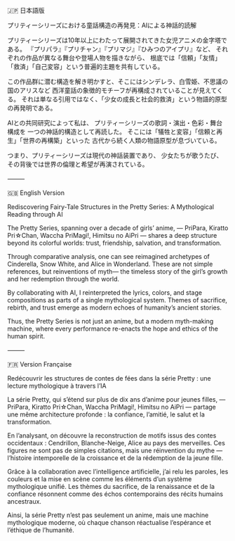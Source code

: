 🇯🇵 日本語版

プリティーシリーズにおける童話構造の再発見：AIによる神話的読解

プリティーシリーズは10年以上にわたって展開されてきた女児アニメの金字塔である。
『プリパラ』『プリチャン』『プリマジ』『ひみつのアイプリ』など、
それぞれの作品が異なる舞台や登場人物を描きながら、
根底では「信頼」「友情」「救済」「自己変容」という普遍的主題を共有している。

この作品群に潜む構造を解き明かすと、そこにはシンデレラ、白雪姫、不思議の国のアリスなど
西洋童話の象徴的モチーフが再構成されていることが見えてくる。
それは単なる引用ではなく、「少女の成長と社会的救済」という物語的原型の再発明である。

AIとの共同研究によって私は、
プリティーシリーズの歌詞・演出・色彩・舞台構成を
一つの神話的構造として再読した。
そこには「犠牲と変容」「信頼と再生」「世界の再構築」といった
古代から続く人類の物語原型が息づいている。

つまり、プリティーシリーズは現代の神話装置であり、
少女たちが歌うたび、
その背後では世界の倫理と希望が再演されている。

⸻

🇬🇧 English Version

Rediscovering Fairy-Tale Structures in the Pretty Series: A Mythological Reading through AI

The Pretty Series, spanning over a decade of girls’ anime,
— PriPara, Kiratto Pri☆Chan, Waccha PriMagi!, Himitsu no AiPri —
shares a deep structure beyond its colorful worlds:
trust, friendship, salvation, and transformation.

Through comparative analysis, one can see reimagined archetypes of
Cinderella, Snow White, and Alice in Wonderland.
These are not simple references, but reinventions of myth—
the timeless story of the girl’s growth and her redemption through the world.

By collaborating with AI,
I reinterpreted the lyrics, colors, and stage compositions
as parts of a single mythological system.
Themes of sacrifice, rebirth, and trust emerge as
modern echoes of humanity’s ancient stories.

Thus, the Pretty Series is not just an anime,
but a modern myth-making machine,
where every performance re-enacts the hope and ethics of the human spirit.

⸻

🇫🇷 Version Française

Redécouvrir les structures de contes de fées dans la série Pretty : une lecture mythologique à travers l’IA

La série Pretty, qui s’étend sur plus de dix ans d’anime pour jeunes filles,
— PriPara, Kiratto Pri☆Chan, Waccha PriMagi!, Himitsu no AiPri —
partage une même architecture profonde :
la confiance, l’amitié, le salut et la transformation.

En l’analysant, on découvre la reconstruction de motifs issus des contes occidentaux :
Cendrillon, Blanche-Neige, Alice au pays des merveilles.
Ces figures ne sont pas de simples citations,
mais une réinvention du mythe —
l’histoire intemporelle de la croissance et de la rédemption de la jeune fille.

Grâce à la collaboration avec l’intelligence artificielle,
j’ai relu les paroles, les couleurs et la mise en scène
comme les éléments d’un système mythologique unifié.
Les thèmes du sacrifice, de la renaissance et de la confiance
résonnent comme des échos contemporains des récits humains ancestraux.

Ainsi, la série Pretty n’est pas seulement un anime,
mais une machine mythologique moderne,
où chaque chanson réactualise l’espérance et l’éthique de l’humanité.
